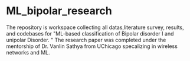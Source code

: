 # ML_bipolar_research
The repository is workspace collecting all datas,literature survey, results, and codebases for "ML-based classification of Bipolar disorder I and unipolar Disorder. " The research paper was completed under the mentorship of Dr. Vanlin Sathya from UChicago specalizing in wireless networks and ML. 
